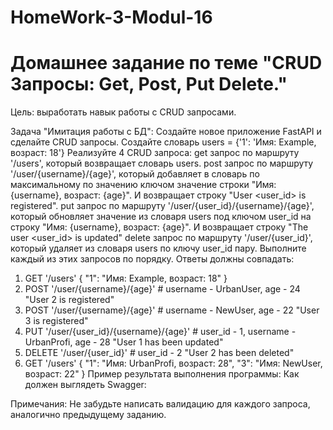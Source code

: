 # HomeWork-3-Modul-16
# Домашнее задание по теме "CRUD Запросы: Get, Post, Put Delete."

Цель: выработать навык работы с CRUD запросами.

Задача "Имитация работы с БД":
Создайте новое приложение FastAPI и сделайте CRUD запросы.
Создайте словарь users = {'1': 'Имя: Example, возраст: 18'}
Реализуйте 4 CRUD запроса:
get запрос по маршруту '/users', который возвращает словарь users.
post запрос по маршруту '/user/{username}/{age}', который добавляет в словарь по максимальному по значению ключом значение строки "Имя: {username}, возраст: {age}". И возвращает строку "User <user_id> is registered".
put запрос по маршруту '/user/{user_id}/{username}/{age}', который обновляет значение из словаря users под ключом user_id на строку "Имя: {username}, возраст: {age}". И возвращает строку "The user <user_id> is updated"
delete запрос по маршруту '/user/{user_id}', который удаляет из словаря users по ключу user_id пару.
Выполните каждый из этих запросов по порядку. Ответы должны совпадать:
1. GET '/users'
{
"1": "Имя: Example, возраст: 18"
}
2. POST '/user/{username}/{age}' # username - UrbanUser, age - 24
"User 2 is registered"
3. POST '/user/{username}/{age}' # username - NewUser, age - 22
"User 3 is registered"
4. PUT '/user/{user_id}/{username}/{age}' # user_id - 1, username - UrbanProfi, age - 28
"User 1 has been updated"
5. DELETE '/user/{user_id}' # user_id - 2
"User 2 has been deleted"
6. GET '/users'
{
"1": "Имя: UrbanProfi, возраст: 28",
"3": "Имя: NewUser, возраст: 22"
}
Пример результата выполнения программы:
Как должен выглядеть Swagger:


Примечания:
Не забудьте написать валидацию для каждого запроса, аналогично предыдущему заданию.
